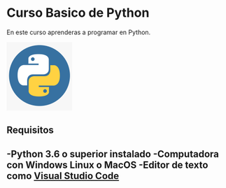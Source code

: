 # Curso Basico de Python

En este curso aprenderas a programar en Python.

![Logo Python](Imagenes\logo.png)

  ## Requisitos
  -Python 3.6 o superior instalado
  -Computadora con Windows Linux o MacOS
  -Editor de texto como [Visual Studio Code](https://code.visualstudio.com/)
-------------------------------------------------

